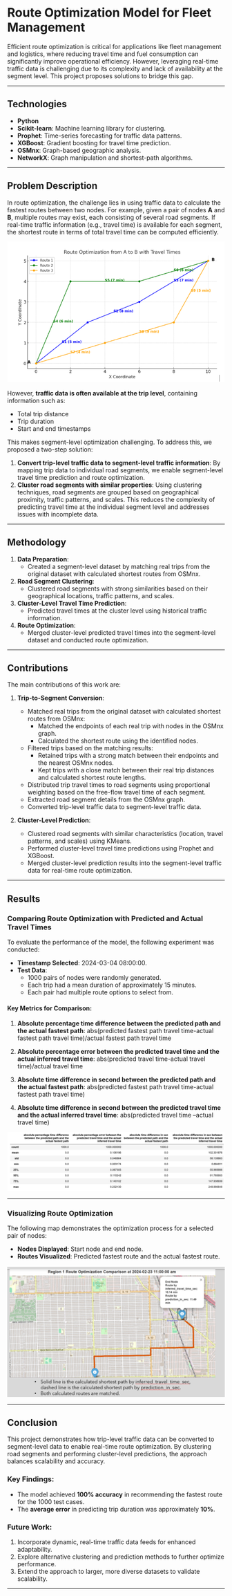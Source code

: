# Route Optimization Model for Fleet Management

Efficient route optimization is critical for applications like fleet management and logistics, where reducing travel time and fuel consumption can significantly improve operational efficiency. However, leveraging real-time traffic data is challenging due to its complexity and lack of availability at the segment level. This project proposes solutions to bridge this gap.

---

## Technologies
- **Python**
- **Scikit-learn**: Machine learning library for clustering.
- **Prophet**: Time-series forecasting for traffic data patterns.
- **XGBoost**: Gradient boosting for travel time prediction.
- **OSMnx**: Graph-based geographic analysis.
- **NetworkX**: Graph manipulation and shortest-path algorithms.

---

## Problem Description

In route optimization, the challenge lies in using traffic data to calculate the fastest routes between two nodes. For example, given a pair of nodes **A** and **B**, multiple routes may exist, each consisting of several road segments. If real-time traffic information (e.g., travel time) is available for each segment, the shortest route in terms of total travel time can be computed efficiently.

![Route Optimization Problem Description](images/route_opt_des.png)

However, **traffic data is often available at the trip level**, containing information such as:
- Total trip distance
- Trip duration
- Start and end timestamps

This makes segment-level optimization challenging. To address this, we proposed a two-step solution:
1. **Convert trip-level traffic data to segment-level traffic information**: By mapping trip data to individual road segments, we enable segment-level travel time prediction and route optimization.
2. **Cluster road segments with similar properties**: Using clustering techniques, road segments are grouped based on geographical proximity, traffic patterns, and scales. This reduces the complexity of predicting travel time at the individual segment level and addresses issues with incomplete data.

---

## Methodology

1. **Data Preparation**:
   - Created a segment-level dataset by matching real trips from the original dataset with calculated shortest routes from OSMnx.
2. **Road Segment Clustering**:
   - Clustered road segments with strong similarities based on their geographical locations, traffic patterns, and scales.
3. **Cluster-Level Travel Time Prediction**:
   - Predicted travel times at the cluster level using historical traffic information.
4. **Route Optimization**:
   - Merged cluster-level predicted travel times into the segment-level dataset and conducted route optimization.

---

## Contributions

The main contributions of this work are:
1. **Trip-to-Segment Conversion**:
   - Matched real trips from the original dataset with calculated shortest routes from OSMnx:
     - Matched the endpoints of each real trip with nodes in the OSMnx graph.
     - Calculated the shortest route using the identified nodes.
   - Filtered trips based on the matching results:
     - Retained trips with a strong match between their endpoints and the nearest OSMnx nodes.
     - Kept trips with a close match between their real trip distances and calculated shortest route lengths.
   - Distributed trip travel times to road segments using proportional weighting based on the free-flow travel time of each segment.
   - Extracted road segment details from the OSMnx graph.
   - Converted trip-level traffic data to segment-level traffic data.
   
2. **Cluster-Level Prediction**:
   - Clustered road segments with similar characteristics (location, travel patterns, and scales) using KMeans.
   - Performed cluster-level travel time predictions using Prophet and XGBoost.
   - Merged cluster-level prediction results into the segment-level traffic data for real-time route optimization.

---

## Results

### Comparing Route Optimization with Predicted and Actual Travel Times
To evaluate the performance of the model, the following experiment was conducted:
- **Timestamp Selected**: 2024-03-04 08:00:00.
- **Test Data**: 
  - 1000 pairs of nodes were randomly generated.
  - Each trip had a mean duration of approximately 15 minutes.
  - Each pair had multiple route options to select from.

#### Key Metrics for Comparison:
1. **Absolute percentage time difference between the predicted path and the actual fastest path**:
   abs(predicted fastest path travel time-actual fastest path travel time)/actual fastest path travel time
   
2. **Absolute percentage error between the predicted travel time and the actual inferred travel time**:
   abs(predicted travel time-actual travel time)/actual travel time
3. **Absolute time difference in second between the predicted path and the actual fastest path**:
   abs(predicted fastest path travel time-actual fastest path travel time)

4. **Absolute time difference in second between the predicted travel time and the actual inferred travel time**:
   abs(predicted travel time –actual travel time)

![Route Optimization Results Comparison](images/route_opt_res.png)

---

### Visualizing Route Optimization
The following map demonstrates the optimization process for a selected pair of nodes:
- **Nodes Displayed**: Start node and end node.
- **Routes Visualized**: Predicted fastest route and the actual fastest route.

![Route Optimization Results on Map](images/route_opt_demo.png)

---

## Conclusion

This project demonstrates how trip-level traffic data can be converted to segment-level data to enable real-time route optimization. By clustering road segments and performing cluster-level predictions, the approach balances scalability and accuracy. 

### Key Findings:
- The model achieved **100% accuracy** in recommending the fastest route for the 1000 test cases.
- The **average error** in predicting trip duration was approximately **10%**.

### Future Work:
1. Incorporate dynamic, real-time traffic data feeds for enhanced adaptability.
2. Explore alternative clustering and prediction methods to further optimize performance.
3. Extend the approach to larger, more diverse datasets to validate scalability.

---





